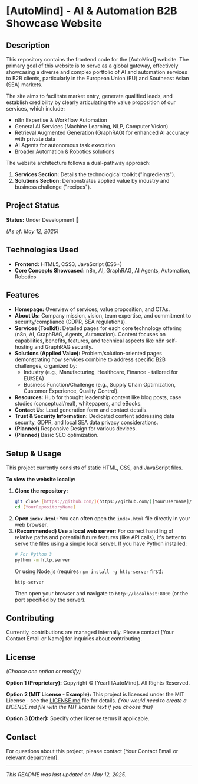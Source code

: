 # [AutoMind] - AI & Automation B2B Showcase Website

## Description

This repository contains the frontend code for the [AutoMind] website. The primary goal of this website is to serve as a global gateway, effectively showcasing a diverse and complex portfolio of AI and automation services to B2B clients, particularly in the European Union (EU) and Southeast Asian (SEA) markets.

The site aims to facilitate market entry, generate qualified leads, and establish credibility by clearly articulating the value proposition of our services, which include:

* n8n Expertise & Workflow Automation
* General AI Services (Machine Learning, NLP, Computer Vision)
* Retrieval Augmented Generation (GraphRAG) for enhanced AI accuracy with private data
* AI Agents for autonomous task execution
* Broader Automation & Robotics solutions

The website architecture follows a dual-pathway approach:
1.  **Services Section:** Details the technological toolkit ("ingredients").
2.  **Solutions Section:** Demonstrates applied value by industry and business challenge ("recipes").

## Project Status

**Status:** Under Development 🚧

*(As of: May 12, 2025)*

## Technologies Used

* **Frontend:** HTML5, CSS3, JavaScript (ES6+)
* **Core Concepts Showcased:** n8n, AI, GraphRAG, AI Agents, Automation, Robotics

## Features

* **Homepage:** Overview of services, value proposition, and CTAs.
* **About Us:** Company mission, vision, team expertise, and commitment to security/compliance (GDPR, SEA regulations).
* **Services (Toolkit):** Detailed pages for each core technology offering (n8n, AI, GraphRAG, Agents, Automation). Content focuses on capabilities, benefits, features, and technical aspects like n8n self-hosting and GraphRAG security.
* **Solutions (Applied Value):** Problem/solution-oriented pages demonstrating how services combine to address specific B2B challenges, organized by:
    * Industry (e.g., Manufacturing, Healthcare, Finance - tailored for EU/SEA)
    * Business Function/Challenge (e.g., Supply Chain Optimization, Customer Experience, Quality Control).
* **Resources:** Hub for thought leadership content like blog posts, case studies (conceptual/real), whitepapers, and eBooks.
* **Contact Us:** Lead generation form and contact details.
* **Trust & Security Information:** Dedicated content addressing data security, GDPR, and local SEA data privacy considerations.
* **(Planned)** Responsive Design for various devices.
* **(Planned)** Basic SEO optimization.

## Setup & Usage

This project currently consists of static HTML, CSS, and JavaScript files.

**To view the website locally:**

1.  **Clone the repository:**
    ```bash
    git clone [https://github.com/](https://github.com/)[YourUsername]/[YourRepositoryName].git
    cd [YourRepositoryName]
    ```
2.  **Open `index.html`:**
    You can often open the `index.html` file directly in your web browser.
3.  **(Recommended) Use a local web server:**
    For correct handling of relative paths and potential future features (like API calls), it's better to serve the files using a simple local server. If you have Python installed:
    ```bash
    # For Python 3
    python -m http.server
    ```
    Or using Node.js (requires `npm install -g http-server` first):
    ```bash
    http-server
    ```
    Then open your browser and navigate to `http://localhost:8000` (or the port specified by the server).

## Contributing

Currently, contributions are managed internally. Please contact [Your Contact Email or Name] for inquiries about contributing.

## License

*(Choose one option or modify)*

**Option 1 (Proprietary):**
Copyright © [Year] [AutoMind]. All Rights Reserved.

**Option 2 (MIT License - Example):**
This project is licensed under the MIT License - see the [LICENSE.md](LICENSE.md) file for details. *(You would need to create a LICENSE.md file with the MIT license text if you choose this)*

**Option 3 (Other):**
Specify other license terms if applicable.

## Contact

For questions about this project, please contact [Your Contact Email or relevant department].

---

*This README was last updated on May 12, 2025.*
